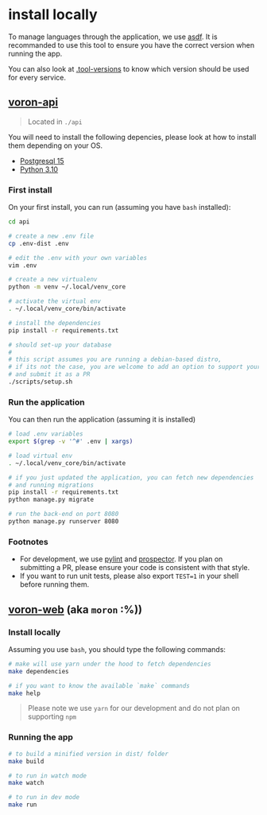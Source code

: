 # install locally

To manage languages through the application, we use [asdf](https://asdf-vm.com/guide/getting-started.html).
It is recommanded to use this tool to ensure you have the correct version when running the app.

You can also look at [.tool-versions](../../.tool-versions) to know which version should be used for every
service.

## [voron-api](../../api/README.md)

> Located in `./api`

You will need to install the following depencies, please look at how to install them
depending on your OS.

- [Postgresql 15](https://www.postgresql.org/download/)
- [Python 3.10](https://www.python.org/downloads/release/python-3100/)


### First install
On your first install, you can run (assuming you have `bash` installed):
```bash
cd api

# create a new .env file
cp .env-dist .env

# edit the .env with your own variables
vim .env

# create a new virtualenv
python -m venv ~/.local/venv_core

# activate the virtual env
. ~/.local/venv_core/bin/activate

# install the dependencies
pip install -r requirements.txt

# should set-up your database
#
# this script assumes you are running a debian-based distro,
# if its not the case, you are welcome to add an option to support your own distro
# and submit it as a PR
./scripts/setup.sh
```

### Run the application
You can then run the application (assuming it is installed)

```bash
# load .env variables
export $(grep -v '^#' .env | xargs)

# load virtual env
. ~/.local/venv_core/bin/activate

# if you just updated the application, you can fetch new dependencies
# and running migrations
pip install -r requirements.txt
python manage.py migrate

# run the back-end on port 8080
python manage.py runserver 8080
```

### Footnotes

- For development, we use [pylint](https://pypi.org/project/pylint/) and [prospector](https://prospector.landscape.io/en/master/index.html).
If you plan on submitting a PR, please ensure your code is consistent with that style.
- If you want to run unit tests, please also export `TEST=1` in your shell before running them.


## [voron-web](../../web/README.md) (aka `moron` :%))

### Install locally

Assuming you use `bash`, you should type the following commands:
```bash
# make will use yarn under the hood to fetch dependencies
make dependencies

# if you want to know the available `make` commands
make help
```

> Please note we use `yarn` for our development and do not plan on supporting `npm`

### Running the app

```bash
# to build a minified version in dist/ folder
make build

# to run in watch mode
make watch

# to run in dev mode
make run
```
